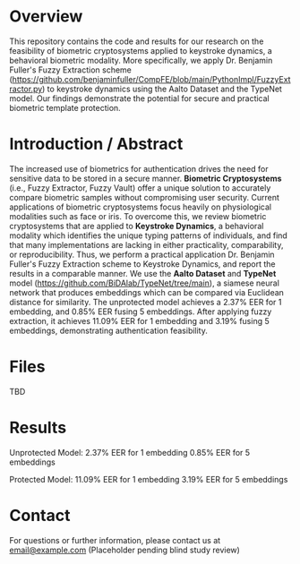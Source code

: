 # Overview
This repository contains the code and results for our research on the feasibility of biometric cryptosystems applied to keystroke dynamics, a behavioral biometric modality. More specifically, we apply Dr. Benjamin Fuller's Fuzzy Extraction scheme (https://github.com/benjaminfuller/CompFE/blob/main/PythonImpl/FuzzyExtractor.py) to keystroke dynamics using the Aalto Dataset and the TypeNet model. Our findings demonstrate the potential for secure and practical biometric template protection.

# Introduction / Abstract
The increased use of biometrics for authentication drives the need for sensitive data to be stored in a secure manner. **Biometric Cryptosystems** (i.e., Fuzzy Extractor, Fuzzy Vault) offer a unique solution to accurately compare biometric samples without compromising user security. Current applications of biometric cryptosystems focus heavily on physiological modalities such as face or iris. To overcome this, we review biometric cryptosystems that are applied to **Keystroke Dynamics**, a behavioral modality which identifies the unique typing patterns of individuals, and find that many implementations are lacking in either practicality, comparability, or reproducibility. Thus, we perform a practical application Dr. Benjamin Fuller's Fuzzy Extraction scheme to Keystroke Dynamics, and report the results in a comparable manner. We use the **Aalto Dataset** and **TypeNet** model (https://github.com/BiDAlab/TypeNet/tree/main), a siamese neural network that produces embeddings which can be compared via Euclidean distance for similarity. The unprotected model achieves a 2.37% EER for 1 embedding, and 0.85\% EER fusing 5 embeddings. After applying fuzzy extraction, it achieves 11.09\% EER for 1 embedding and 3.19\% fusing 5 embeddings, demonstrating authentication feasibility.

# Files
TBD

# Results
Unprotected Model:
2.37% EER for 1 embedding
0.85% EER for 5 embeddings

Protected Model:
11.09% EER for 1 embedding
3.19% EER for 5 embeddings

# Contact
For questions or further information, please contact us at email@example.com (Placeholder pending blind study review)

